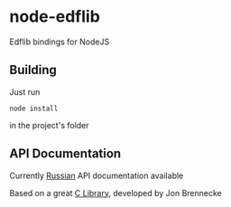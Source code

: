 # node-edflib
Edflib bindings for NodeJS

## Building
Just run
```
node install
```
in the project's folder

## API Documentation

Currently [Russian](README_RU.md) API documentation available


Based on a great [C Library]( https://github.com/jonbrennecke/edflib), developed by Jon Brennecke 
